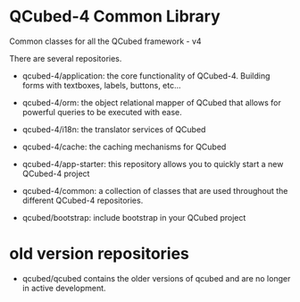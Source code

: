 # QCubed-4 Common Library
Common classes for all the QCubed framework - v4

There are several repositories. 
* qcubed-4/application: the core functionality of QCubed-4. Building forms with textboxes, labels, buttons, etc...

* qcubed-4/orm: the object relational mapper of QCubed that allows for powerful queries to be executed with ease.

* qcubed-4/i18n: the translator services of QCubed

* qcubed-4/cache: the caching mechanisms for QCubed

* qcubed-4/app-starter: this repository allows you to quickly start a new QCubed-4 project

* qcubed-4/common: a collection of classes that are used throughout the different QCubed-4 repositories.

* qcubed/bootstrap: include bootstrap in your QCubed project

# old version repositories
* qcubed/qcubed contains the older versions of qcubed and are no longer in active development.
